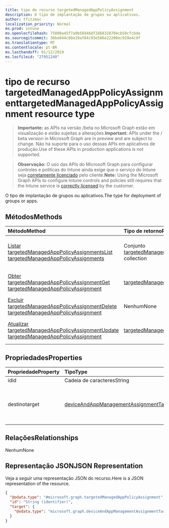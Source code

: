 ```yaml
---
title: tipo de recurso targetedManagedAppPolicyAssignment
description: O tipo de implantação de grupos ou aplicativos.
author: tfitzmac
localization_priority: Normal
ms.prod: intune
ms.openlocfilehash: 75090a45f7a9b56946df28b8328704cb58cfcbde
ms.sourcegitcommit: 36be044c89a19af84c93e586e22200ec919e4c9f
ms.translationtype: MT
ms.contentlocale: pt-BR
ms.lasthandoff: 01/12/2019
ms.locfileid: "27951240"
---
```

# <a name="targetedmanagedapppolicyassignment-resource-type"></a><span data-ttu-id="79b91-103">tipo de recurso targetedManagedAppPolicyAssignment</span><span class="sxs-lookup"><span data-stu-id="79b91-103">targetedManagedAppPolicyAssignment resource type</span></span>

> <span data-ttu-id="79b91-104">**Importante:** as APIs na versão /beta no Microsoft Graph estão em visualização e estão sujeitas a alterações.</span><span class="sxs-lookup"><span data-stu-id="79b91-104">**Important:** APIs under the / beta version in Microsoft Graph are in preview and are subject to change.</span></span> <span data-ttu-id="79b91-105">Não há suporte para o uso dessas APIs em aplicativos de produção.</span><span class="sxs-lookup"><span data-stu-id="79b91-105">Use of these APIs in production applications is not supported.</span></span>

> <span data-ttu-id="79b91-106">**Observação:** O uso das APIs do Microsoft Graph para configurar controles e políticas do Intune ainda exige que o serviço do Intune seja [corretamente licenciado](https://go.microsoft.com/fwlink/?linkid=839381) pelo cliente.</span><span class="sxs-lookup"><span data-stu-id="79b91-106">**Note:** Using the Microsoft Graph APIs to configure Intune controls and policies still requires that the Intune service is [correctly licensed](https://go.microsoft.com/fwlink/?linkid=839381) by the customer.</span></span>

<span data-ttu-id="79b91-107">O tipo de implantação de grupos ou aplicativos.</span><span class="sxs-lookup"><span data-stu-id="79b91-107">The type for deployment of groups or apps.</span></span>
## <a name="methods"></a><span data-ttu-id="79b91-108">Métodos</span><span class="sxs-lookup"><span data-stu-id="79b91-108">Methods</span></span>
|<span data-ttu-id="79b91-109">Método</span><span class="sxs-lookup"><span data-stu-id="79b91-109">Method</span></span>|<span data-ttu-id="79b91-110">Tipo de retorno</span><span class="sxs-lookup"><span data-stu-id="79b91-110">Return Type</span></span>|<span data-ttu-id="79b91-111">Descrição</span><span class="sxs-lookup"><span data-stu-id="79b91-111">Description</span></span>|
|:---|:---|:---|
|[<span data-ttu-id="79b91-112">Listar targetedManagedAppPolicyAssignments</span><span class="sxs-lookup"><span data-stu-id="79b91-112">List targetedManagedAppPolicyAssignments</span></span>](../api/intune-mam-targetedmanagedapppolicyassignment-list.md)|<span data-ttu-id="79b91-113">Conjunto [targetedManagedAppPolicyAssignment](../resources/intune-mam-targetedmanagedapppolicyassignment.md)</span><span class="sxs-lookup"><span data-stu-id="79b91-113">[targetedManagedAppPolicyAssignment](../resources/intune-mam-targetedmanagedapppolicyassignment.md) collection</span></span>|<span data-ttu-id="79b91-114">Listar propriedades e relações de objetos de [targetedManagedAppPolicyAssignment](../resources/intune-mam-targetedmanagedapppolicyassignment.md).</span><span class="sxs-lookup"><span data-stu-id="79b91-114">List properties and relationships of the [targetedManagedAppPolicyAssignment](../resources/intune-mam-targetedmanagedapppolicyassignment.md) objects.</span></span>|
|[<span data-ttu-id="79b91-115">Obter targetedManagedAppPolicyAssignment</span><span class="sxs-lookup"><span data-stu-id="79b91-115">Get targetedManagedAppPolicyAssignment</span></span>](../api/intune-mam-targetedmanagedapppolicyassignment-get.md)|[<span data-ttu-id="79b91-116">targetedManagedAppPolicyAssignment</span><span class="sxs-lookup"><span data-stu-id="79b91-116">targetedManagedAppPolicyAssignment</span></span>](../resources/intune-mam-targetedmanagedapppolicyassignment.md)|<span data-ttu-id="79b91-117">Ler propriedades e relações de objetos de [targetedManagedAppPolicyAssignment](../resources/intune-mam-targetedmanagedapppolicyassignment.md).</span><span class="sxs-lookup"><span data-stu-id="79b91-117">Read properties and relationships of the [targetedManagedAppPolicyAssignment](../resources/intune-mam-targetedmanagedapppolicyassignment.md) object.</span></span>|
|[<span data-ttu-id="79b91-118">Excluir targetedManagedAppPolicyAssignment</span><span class="sxs-lookup"><span data-stu-id="79b91-118">Delete targetedManagedAppPolicyAssignment</span></span>](../api/intune-mam-targetedmanagedapppolicyassignment-delete.md)|<span data-ttu-id="79b91-119">Nenhum</span><span class="sxs-lookup"><span data-stu-id="79b91-119">None</span></span>|<span data-ttu-id="79b91-120">Excluir [targetedManagedAppPolicyAssignment](../resources/intune-mam-targetedmanagedapppolicyassignment.md).</span><span class="sxs-lookup"><span data-stu-id="79b91-120">Deletes a [targetedManagedAppPolicyAssignment](../resources/intune-mam-targetedmanagedapppolicyassignment.md).</span></span>|
|[<span data-ttu-id="79b91-121">Atualizar targetedManagedAppPolicyAssignment</span><span class="sxs-lookup"><span data-stu-id="79b91-121">Update targetedManagedAppPolicyAssignment</span></span>](../api/intune-mam-targetedmanagedapppolicyassignment-update.md)|[<span data-ttu-id="79b91-122">targetedManagedAppPolicyAssignment</span><span class="sxs-lookup"><span data-stu-id="79b91-122">targetedManagedAppPolicyAssignment</span></span>](../resources/intune-mam-targetedmanagedapppolicyassignment.md)|<span data-ttu-id="79b91-123">Atualizar as propriedades de um objeto de [targetedManagedAppPolicyAssignment](../resources/intune-mam-targetedmanagedapppolicyassignment.md).</span><span class="sxs-lookup"><span data-stu-id="79b91-123">Update the properties of a [targetedManagedAppPolicyAssignment](../resources/intune-mam-targetedmanagedapppolicyassignment.md) object.</span></span>|

## <a name="properties"></a><span data-ttu-id="79b91-124">Propriedades</span><span class="sxs-lookup"><span data-stu-id="79b91-124">Properties</span></span>
|<span data-ttu-id="79b91-125">Propriedade</span><span class="sxs-lookup"><span data-stu-id="79b91-125">Property</span></span>|<span data-ttu-id="79b91-126">Tipo</span><span class="sxs-lookup"><span data-stu-id="79b91-126">Type</span></span>|<span data-ttu-id="79b91-127">Descrição</span><span class="sxs-lookup"><span data-stu-id="79b91-127">Description</span></span>|
|:---|:---|:---|
|<span data-ttu-id="79b91-128">id</span><span class="sxs-lookup"><span data-stu-id="79b91-128">id</span></span>|<span data-ttu-id="79b91-129">Cadeia de caracteres</span><span class="sxs-lookup"><span data-stu-id="79b91-129">String</span></span>|<span data-ttu-id="79b91-130">Id</span><span class="sxs-lookup"><span data-stu-id="79b91-130">Id</span></span>|
|<span data-ttu-id="79b91-131">destino</span><span class="sxs-lookup"><span data-stu-id="79b91-131">target</span></span>|[<span data-ttu-id="79b91-132">deviceAndAppManagementAssignmentTarget</span><span class="sxs-lookup"><span data-stu-id="79b91-132">deviceAndAppManagementAssignmentTarget</span></span>](../resources/intune-shared-deviceandappmanagementassignmenttarget.md)|<span data-ttu-id="79b91-133">Identificador de implantação de um grupo ou aplicativo</span><span class="sxs-lookup"><span data-stu-id="79b91-133">Identifier for deployment of a group or app</span></span>|

## <a name="relationships"></a><span data-ttu-id="79b91-134">Relações</span><span class="sxs-lookup"><span data-stu-id="79b91-134">Relationships</span></span>
<span data-ttu-id="79b91-135">Nenhum</span><span class="sxs-lookup"><span data-stu-id="79b91-135">None</span></span>
## <a name="json-representation"></a><span data-ttu-id="79b91-136">Representação JSON</span><span class="sxs-lookup"><span data-stu-id="79b91-136">JSON Representation</span></span>
<span data-ttu-id="79b91-137">Veja a seguir uma representação JSON do recurso.</span><span class="sxs-lookup"><span data-stu-id="79b91-137">Here is a JSON representation of the resource.</span></span>
<!-- {
  "blockType": "resource",
  "keyProperty": "id",
  "@odata.type": "microsoft.graph.targetedManagedAppPolicyAssignment"
}
-->
``` json
{
  "@odata.type": "#microsoft.graph.targetedManagedAppPolicyAssignment",
  "id": "String (identifier)",
  "target": {
    "@odata.type": "microsoft.graph.deviceAndAppManagementAssignmentTarget"
  }
}
```





